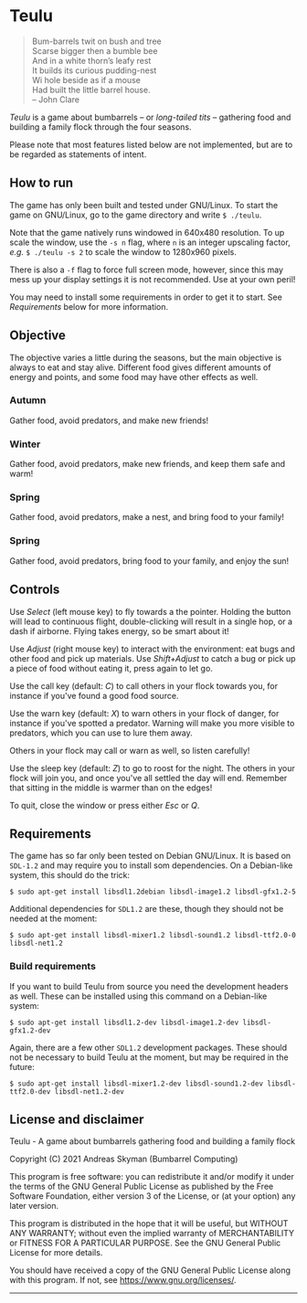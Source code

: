 # Teulu

> Bum-barrels twit on bush and tree  
> Scarse bigger then a bumble bee  
> And in a white thorn’s leafy rest  
> It builds its curious pudding-nest  
> Wi hole beside as if a mouse  
> Had built the little barrel house.  
> – John Clare

_Teulu_ is a game about bumbarrels – or _long-tailed tits_ – gathering food
and building a family flock through the four seasons.

Please note that most features listed below are not implemented, but are to
be regarded as statements of intent.


## How to run

The game has only been built and tested under GNU/Linux. To start the game on
GNU/Linux, go to the game directory and write `$ ./teulu`.

Note that the game natively runs windowed in 640x480 resolution. To up scale
the window, use the `-s n` flag, where `n` is an integer upscaling factor,
_e.g._ `$ ./teulu -s 2` to scale the window to 1280x960 pixels.

There is also a `-f` flag to force full screen mode, however, since this may
mess up your display settings it is not recommended. Use at your own peril!

You may need to install some requirements in order to get it to start. See
_Requirements_ below for more information.


## Objective

The objective varies a little during the seasons, but the main objective is
always to eat and stay alive. Different food gives different amounts of
energy and points, and some food may have other effects as well.

### Autumn
Gather food, avoid predators, and make new friends!

### Winter
Gather food, avoid predators, make new friends, and keep them safe and warm!

### Spring
Gather food, avoid predators, make a nest, and bring food to your family!

### Spring
Gather food, avoid predators, bring food to your family, and enjoy the sun!


## Controls

Use _Select_ (left mouse key) to fly towards a the pointer. Holding the
button will lead to continuous flight, double-clicking will result in a
single hop, or a dash if airborne. Flying takes energy, so be smart about it!

Use _Adjust_ (right mouse key) to interact with the environment: eat bugs and
other food and pick up materials. Use _Shift+Adjust_ to catch a bug or pick
up a piece of food without eating it, press again to let go.

Use the call key (default: _C_) to call others in your flock towards you, for
instance if you've found a good food source.

Use the warn key (default: _X_) to warn others in your flock of danger, for
instance if you've spotted a predator. Warning will make you more visible to
predators, which you can use to lure them away.

Others in your flock may call or warn as well, so listen carefully!

Use the sleep key (default: _Z_) to go to roost for the night. The others in
your flock will join you, and once you've all settled the day will end.
Remember that sitting in the middle is warmer than on the edges!

To quit, close the window or press either _Esc_ or _Q_.


## Requirements

The game has so far only been tested on Debian GNU/Linux. It is based on
`SDL-1.2` and may require you to install som dependencies. On a Debian-like
system, this should do the trick:

```console
$ sudo apt-get install libsdl1.2debian libsdl-image1.2 libsdl-gfx1.2-5
```

Additional dependencies for `SDL1.2` are these, though they should not be
needed at the moment:

```console
$ sudo apt-get install libsdl-mixer1.2 libsdl-sound1.2 libsdl-ttf2.0-0 libsdl-net1.2
```

### Build requirements

If you want to build Teulu from source you need the development headers as
well. These can be installed using this command on a Debian-like system:

```console
$ sudo apt-get install libsdl1.2-dev libsdl-image1.2-dev libsdl-gfx1.2-dev
```

Again, there are a few other `SDL1.2` development packages. These should not be
necessary to build Teulu at the moment, but may be required in the future:

```console
$ sudo apt-get install libsdl-mixer1.2-dev libsdl-sound1.2-dev libsdl-ttf2.0-dev libsdl-net1.2-dev
```


## License and disclaimer

Teulu - A game about bumbarrels gathering food and building a family flock

Copyright (C) 2021  Andreas Skyman (Bumbarrel Computing)

This program is free software: you can redistribute it and/or modify it under
the terms of the GNU General Public License as published by the Free Software
Foundation, either version 3 of the License, or (at your option) any later
version.

This program is distributed in the hope that it will be useful, but WITHOUT
ANY WARRANTY; without even the implied warranty of MERCHANTABILITY or FITNESS
FOR A PARTICULAR PURPOSE. See the GNU General Public License for more
details.

You should have received a copy of the GNU General Public License along with
this program. If not, see <https://www.gnu.org/licenses/>.


---
